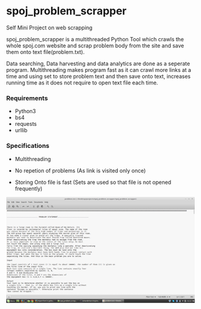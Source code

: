 # spoj_problem_scrapper
Self Mini Project on web scrapping

spoj_problem_scrapper is a multithreaded Python Tool which crawls the whole spoj.com website and scrap problem body from the site and save them onto text file(problem.txt).

Data searching, Data harvesting and data analytics are done as a seperate program. Multithreading makes program fast as it can crawl more links at a time and using set to store problem text and then save onto text, increases running time as it does not require to open text file each time.

### Requirements 

- Python3
- bs4
- requests
- urllib 

### Specifications

- Multithreading

- No repetion of problems (As link is visited only once)

- Storing Onto file is fast (Sets are used so that file is not opened frequently)

![](https://github.com/009shanshukla/spoj_problem_scrapper/blob/master/1.png)  




